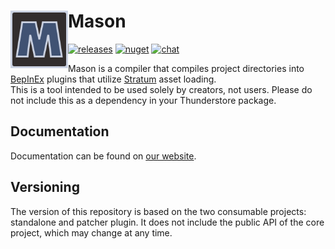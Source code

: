 # Mason <img src="https://raw.githubusercontent.com/H3VR-Modding/Mason/main/media/icon/128.png" height="92" align="left" />

[![releases](https://img.shields.io/github/v/release/H3VR-Modding/Mason)](https://github.com/H3VR-Modding/Mason/releases) [![nuget](https://img.shields.io/nuget/v/mason)](https://www.nuget.org/packages/mason) [![chat](https://img.shields.io/discord/777351065950879744?label=chat&logo=discord&logoColor=white)](https://discord.com/invite/g8xeFyt42j)

Mason is a compiler that compiles project directories into [BepInEx](https://github.com/BepInEx/BepInEx) plugins that utilize [Stratum](https://github.com/H3VR-Modding/Stratum) asset loading.  
This is a tool intended to be used solely by creators, not users. Please do not include this as a dependency in your Thunderstore package.

## Documentation

Documentation can be found on [our website](https://h3vr-modding.github.io/Mason).

## Versioning

The version of this repository is based on the two consumable projects: standalone and patcher plugin. It does not include the public API of the core project, which may change at any time.
